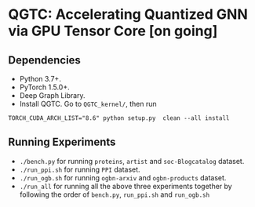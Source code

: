 QGTC: Accelerating Quantized GNN via GPU Tensor Core [on going]
============


Dependencies
------------
- Python 3.7+.
- PyTorch 1.5.0+.
- Deep Graph Library.
- Install QGTC. Go to `QGTC_kernel/`, then run 
```
TORCH_CUDA_ARCH_LIST="8.6" python setup.py  clean --all install 
```

Running Experiments
------------
+ `./bench.py` for running `proteins`, `artist` and `soc-Blogcatalog` dataset.
+ `./run_ppi.sh` for running `PPI` dataset.
+ `./run_ogb.sh` for running `ogbn-arxiv` and `ogbn-products` dataset.
+ `./run_all` for running all the above three experiments together by following the order of `bench.py`, `run_ppi.sh` and `run_ogb.sh`
